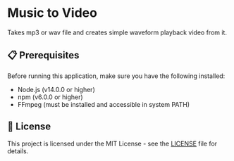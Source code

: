 # Music to Video

Takes mp3 or wav file and creates simple waveform playback video from it.

## 📋 Prerequisites

Before running this application, make sure you have the following installed:

- Node.js (v14.0.0 or higher)
- npm (v6.0.0 or higher)
- FFmpeg (must be installed and accessible in system PATH)

## 📝 License

This project is licensed under the MIT License - see the [LICENSE](LICENSE) file for details.

